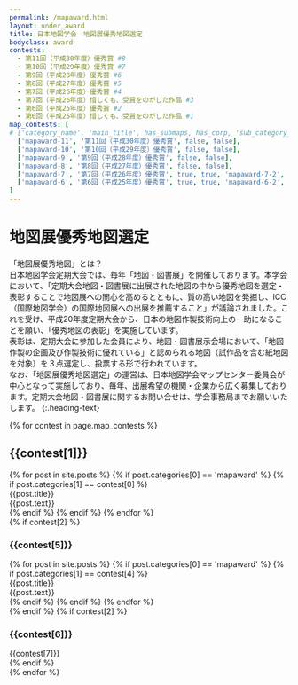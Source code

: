 ```yaml
---
permalink: /mapaward.html
layout: under_award
title: 日本地図学会　地図展優秀地図選定
bodyclass: award
contests:
  - 第11回（平成30年度）優秀賞 #8
  - 第10回（平成29年度）優秀賞 #7
  - 第9回（平成28年度）優秀賞 #6
  - 第8回（平成27年度）優秀賞 #5
  - 第7回（平成26年度）優秀賞 #4
  - 第7回（平成26年度）惜しくも、受賞をのがした作品 #3
  - 第6回（平成25年度）優秀賞 #2
  - 第6回（平成25年度）惜しくも、受賞をのがした作品 #1
map_contests: [
# ['category_name', 'main_title', has_submaps, has_corp, 'sub_category_name', 'sub_title', 'corp_title', 'corp_text']
  ['mapaward-11', '第11回（平成30年度）優秀賞', false, false],
  ['mapaward-10', '第10回（平成29年度）優秀賞', false, false],
  ['mapaward-9', '第9回（平成28年度）優秀賞', false, false],
  ['mapaward-8', '第8回（平成27年度）優秀賞', false, false],
  ['mapaward-7', '第7回（平成26年度）優秀賞', true, true, 'mapaward-7-2', '惜しくも、受賞をのがした作品', '平成26年度定期大会　地図・図書展示　出展機関・企業', '１．朝日航洋(株)　　２．海上保安庁海洋情報部　　３．(株)グローバルプランニング ４．国土地図(株)　　５．国土地理院　　<br>　　６．(株)古今書院 ７．（株）ゼンリン８．地図工房トンビの目　　９．(一財)地図情報センター 10．東京カートグラフィック(株)　　11．(株)東京地図研究社　　12．(一財)日本水路協会 <br>13．(一財)日本地図センター　　14．北海道地図(株)'],
  ['mapaward-6', '第6回（平成25年度）優秀賞', true, true, 'mapaward-6-2', '惜しくも、受賞をのがした作品', '平成25年度定期大会　地図・図書展示　出展機関・企業', '１．地図工房トンビの目　　２．北海道地図(株)　　３．(株)古今書院 ４．(株)グローバルプランニング　　５．(株)ゼンリン　<br>　６．東京カートグラフィック(株)７．海上保安庁 海洋情報部　　８．国土交通省 国土地理院　　９．(一財)日本水路協会 　　10．(一財)地図情報センター'],
]
---
```


# 地図展優秀地図選定
「地図展優秀地図」とは？<br>日本地図学会定期大会では、毎年「地図・図書展」を開催しております。本学会において、「定期大会地図・図書展に出展された地図の中から優秀地図を選定・表彰することで地図展への関心を高めるとともに、質の高い地図を発掘し、ICC（国際地図学会）の国際地図展への出展を推薦すること」が議論されました。これを受け、平成20年度定期大会から、日本の地図作製技術向上の一助になることを願い、「優秀地図の表彰」を実施しています。<br>表彰は、定期大会に参加した会員により、地図・図書展示会場において、「地図作製の企画及び作製技術に優れている」と認められる地図（試作品を含む紙地図を対象）を３点選定し、投票する形で行われています。<br>なお、「地図展優秀地図選定」の運営は、日本地図学会マップセンター委員会が中心となって実施しており、毎年、出展希望の機関・企業から広く募集しております。定期大会地図・図書展に関するお問い合せは、学会事務局までお願いいたします。
{:.heading-text}

{% for contest in page.map_contests %}
<div class="top-section">
  <h2>{{contest[1]}}</h2>
  <div class="award-list award-list-{{contest[0]}}">
    {% for post in site.posts %}
      {% if post.categories[0] == 'mapaward' %}
      {% if post.categories[1] == contest[0] %}
      <div class="list-box">
        <div class="list-box-inner">
          <div class="box-map-title">{{post.title}}</div>
          <div class="box-map-image"><img src="{{ site.baseurl }}{{ post.thumbnail }}" alt=""></div>
          <div class="box-map-text">{{post.text}}</div>
        </div>
      </div>
      {% endif %}
      {% endif %}
    {% endfor %}
  </div>
  {% if contest[2] %}
  <h3>{{contest[5]}}</h3>
  <div class="award-list award-list-{{contest[4]}}">
    {% for post in site.posts %}
      {% if post.categories[0] == 'mapaward' %}
      {% if post.categories[1] == contest[4] %}
      <div class="list-box">
        <div class="list-box-inner">
          <div class="box-map-title">{{post.title}}</div>
          <div class="box-map-image"><img src="{{ site.baseurl }}{{ post.thumbnail }}" alt=""></div>
          <div class="box-map-text">{{post.text}}</div>
        </div>
      </div>
      {% endif %}
      {% endif %}
    {% endfor %}
  </div>
  {% endif %}
  {% if contest[2] %}
  <h3>{{contest[6]}}</h3>
  <div class="corp-text">{{contest[7]}}</div>
  {% endif %}
</div>
{% endfor %}